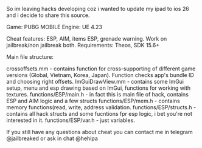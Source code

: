 So im leaving hacks developing coz i wanted to update my ipad to ios 26 and i decide to share this source. 

Game: PUBG MOBILE
Engine: UE 4.23

Cheat features: ESP, AIM, items ESP, grenade warning.
Work on jailbreak/non jailbreak both.
Requirements: Theos, SDK 15.6+

Main file structure:

crossoffsets.mm - contains function for cross-supporting of different game versions (Global, Vietnam, Korea, Japan). Function checks app's bundle ID and choosing right offsets.
ImGuiDrawView.mm - contains some ImGui setup, menu and esp drawing based on ImGui, functions for working with textures.
functions/ESP/main.h - in fact this is main file of hack, contains ESP and AIM logic and a few structs
functions/ESP/mem.h - contains memory functions(read, write, address validation.
functions/ESP/structs.h - contains all hack structs and some fucntions fpr esp logic, i bet you're not interested in it.
functions/ESP/var.h - just variables.

If you still have any questions about cheat you can contact me in telegram @jailbreaked or ask in chat @hehipa

